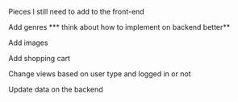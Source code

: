Pieces I still need to add to the front-end

Add genres *** think about how to implement on backend better**

Add images

Add shopping cart

Change views based on user type and logged in or not

Update data on the backend

